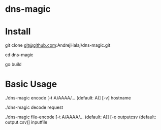 # dns-magic

# Install
git clone git@github.com:AndrejHalaj/dns-magic.git

cd dns-magic

go build

# Basic Usage
./dns-magic encode [-t A/AAAA/... (default: A)] [-v] hostname

./dns-magic decode request

./dns-magic file-encode [-t A/AAAA/... (default: A)] [-o outputcsv (default: output.csv)] inputfile
